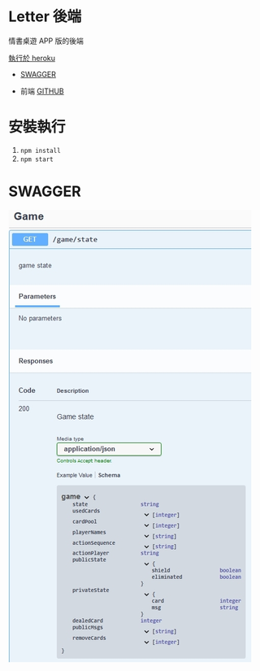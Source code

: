 # Letter 後端
情書桌遊 APP 版的後端

[執行於 heroku](https://letter-backend.herokuapp.com)

- [SWAGGER](https://letter-backend.herokuapp.com/swagger)

- 前端 [GITHUB](https://github.com/readera193/Letter)

# 安裝執行
1. `npm install`
2. `npm start`

# SWAGGER
![SWAGGER Game state](/public/swagger.jpg)


